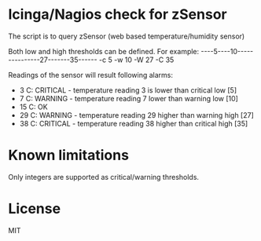 Icinga/Nagios check for zSensor
===============================

The script is to query zSensor (web based temperature/humidity sensor)

Both low and high thresholds can be defined. 
For example:
----5----10---------------27-------35------
  -c 5  -w 10           -W  27   -C 35

Readings of the sensor will result following alarms:
- 3 C: CRITICAL - temperature reading 3 is lower than critical low [5]
- 7 C: WARNING - temperature reading 7 lower than warning low [10]
- 15 C: OK
- 29 C: WARNING - temperature reading 29 higher than warning high [27]
- 38 C: CRITICAL - temperature reading 38 higher than critical high [35]

# Known limitations
Only integers are supported as critical/warning thresholds.

# License
MIT
